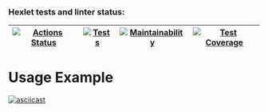 ### Hexlet tests and linter status:


<div align="center">
  
| [![Actions Status](https://github.com/stanmoskalenko/java-project-71/actions/workflows/hexlet-check.yml/badge.svg)](https://github.com/stanmoskalenko/java-project-71/actions) | [![Tests](https://github.com/stanmoskalenko/java-project-71/actions/workflows/main.yml/badge.svg)](https://github.com/stanmoskalenko/java-project-71/actions) | [![Maintainability](https://api.codeclimate.com/v1/badges/2d18e3f0fc9c14a825ee/maintainability)](https://codeclimate.com/github/stanmoskalenko/java-project-71/maintainability)|[![Test Coverage](https://api.codeclimate.com/v1/badges/2d18e3f0fc9c14a825ee/test_coverage)](https://codeclimate.com/github/stanmoskalenko/java-project-71/test_coverage) |
|---|---|---| ---|

</div>

# Usage Example

[![asciicast](https://asciinema.org/a/dUwNotSPJxlaxSKc6zMaklvsi.svg)](https://asciinema.org/a/dUwNotSPJxlaxSKc6zMaklvsi)


